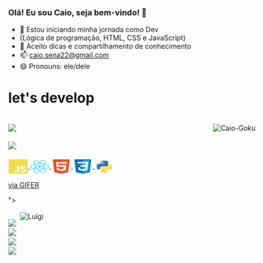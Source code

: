 ### Olá! Eu sou Caio, seja bem-vindo! 👋

- 🌱 Estou iniciando minha jornada como Dev
- (Lógica de programação, HTML, CSS e JavaScript)
- 🤔 Aceito dicas e compartilhamento de conhecimento
- 📫 caio.sena22@gmail.com
- 😄 Pronouns: ele/dele

##
<h1>let's develop</h1>
<br>
<div>
  <a href="https://app.rocketseat.com.br/me/caio-sena-souto-08423">
  <img height="180em" src="https://github-readme-stats.vercel.app/api?username=CaioSenaSouto&show_icons=true&theme=dark&include_all_commits=true&count_private=true"/>
  <img height="180em" align="right" alt="Caio-Goku" src="https://media.giphy.com/media/fwbZnTftCXVocKzfxR/giphy.gif">
    <br></br>
  <img height="180em" src="https://github-readme-stats.vercel.app/api/top-langs/?username=CaioSenaSouto&layout=compact&langs_count=7&theme=dark"/>
</div>
  <div style="display: inline_block"><br>
  <img align="center" alt="Caio-Js" height="30" width="40" src="https://raw.githubusercontent.com/devicons/devicon/master/icons/javascript/javascript-plain.svg">
  <img align="center" alt="Caio-React" height="30" width="40" src="https://raw.githubusercontent.com/devicons/devicon/master/icons/react/react-original.svg">
  <img align="center" alt="Caio-HTML" height="30" width="40" src="https://raw.githubusercontent.com/devicons/devicon/master/icons/html5/html5-original.svg">
  <img align="center" alt="Caio-CSS" height="30" width="40" src="https://raw.githubusercontent.com/devicons/devicon/master/icons/css3/css3-original.svg">
  <img align="center" alt="Caio-Python" height="30" width="40" src="https://raw.githubusercontent.com/devicons/devicon/master/icons/python/python-original.svg">
  <img height="180em" align="right" alt="Luigi" src="<iframe src="https://gifer.com/embed/5noS" width=480 height=300.000 frameBorder="0" allowFullScreen></iframe><p><a href="https://gifer.com">via GIFER</a></p>">
</div>

##
 
<div> 
  <a href="https://instagram.com/caiosenasouto" target="_blank"><img src="https://img.shields.io/badge/-Instagram-%23E4405F?style=for-the-badge&logo=instagram&logoColor=white" target="_blank"></a>
 <a href="https://discord.gg/8axadb8h" target="_blank"><img src="https://img.shields.io/badge/Discord-7289DA?style=for-the-badge&logo=discord&logoColor=white" target="_blank"></a> 
  <a href = "mailto:caio.sena22@gmail.com"><img src="https://img.shields.io/badge/-Gmail-%23333?style=for-the-badge&logo=gmail&logoColor=white" target="_blank"></a>
  <a href="https://www.linkedin.com/in/caio-sena-souto-19472326/" target="_blank"><img src="https://img.shields.io/badge/-LinkedIn-%230077B5?style=for-the-badge&logo=linkedin&logoColor=white" target="_blank"></a> 
 </div>
